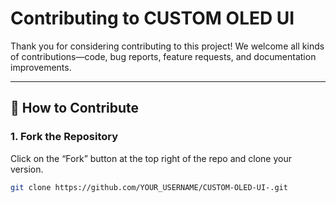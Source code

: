 # Contributing to CUSTOM OLED UI

Thank you for considering contributing to this project! We welcome all kinds of contributions—code, bug reports, feature requests, and documentation improvements.

---

## 🚀 How to Contribute

### 1. Fork the Repository
Click on the “Fork” button at the top right of the repo and clone your version.

```bash
git clone https://github.com/YOUR_USERNAME/CUSTOM-OLED-UI-.git
